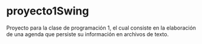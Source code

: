 # proyecto1Swing
Proyecto para la clase de programación 1, el cual consiste en la elaboración de una agenda que persiste su información en archivos de texto.
